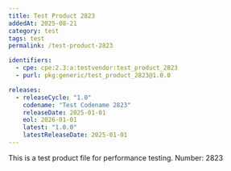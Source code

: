 ```yaml
---
title: Test Product 2823
addedAt: 2025-08-21
category: test
tags: test
permalink: /test-product-2823

identifiers:
  - cpe: cpe:2.3:a:testvendor:test_product_2823
  - purl: pkg:generic/test_product_2823@1.0.0

releases:
  - releaseCycle: "1.0"
    codename: "Test Codename 2823"
    releaseDate: 2025-01-01
    eol: 2026-01-01
    latest: "1.0.0"
    latestReleaseDate: 2025-01-01
---
```


This is a test product file for performance testing. Number: 2823

